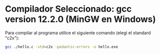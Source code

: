 # Compilador Seleccionado: gcc version 12.2.0 (MinGW en Windows)

Para compilar al programa utilice el siguiente comando (elegi el standard "c2x"):

```bash
gcc ./hello.c -std=c2x -pedantic-errors -o hello.exe
```
